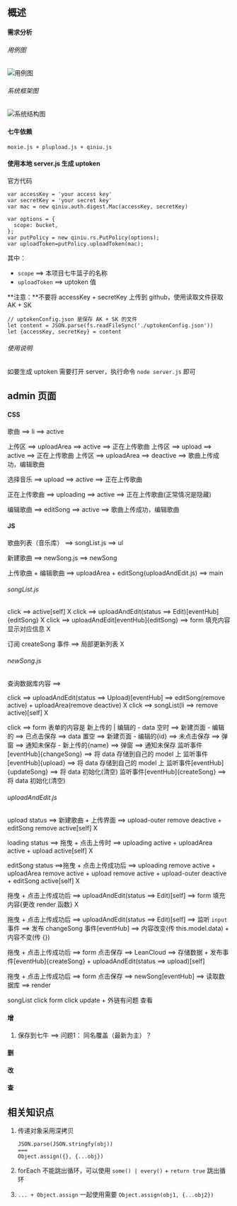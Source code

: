 ## 概述

#### 需求分析

###### 用例图

![用例图](http://upload-images.jianshu.io/upload_images/9617841-df77aaf849b7e8ee.png?imageMogr2/auto-orient/strip%7CimageView2/2/w/1240)

###### 系统框架图

![系统结构图](http://upload-images.jianshu.io/upload_images/9617841-d37e8f2a64b5b6bf.png?imageMogr2/auto-orient/strip%7CimageView2/2/w/1240)

#### 七牛依赖
```
moxie.js + plupload.js + qiniu.js
```

#### 使用本地 server.js 生成 uptoken
官方代码
```
var accessKey = 'your access key'
var secretKey = 'your secret key'
var mac = new qiniu.auth.digest.Mac(accessKey, secretKey)

var options = {
  scope: bucket,
};
var putPolicy = new qiniu.rs.PutPolicy(options);
var uploadToken=putPolicy.uploadToken(mac);
```
其中：
- ` scope ` ==> 本项目七牛篮子的名称
- ` uploadToken ` ==> uptoken 值

**注意：**不要将 accessKey + secretKey 上传到 github，使用读取文件获取 AK + SK
```
// uptokenConfig.json 是保存 AK + SK 的文件
let content = JSON.parse(fs.readFileSync('./uptokenConfig.json')) 
let {accessKey, secretKey} = content
```

###### 使用说明
如要生成 uptoken 需要打开 server，执行命令 ` node server.js ` 即可

## admin 页面

#### CSS

歌曲 ==> li ==> active


上传区 ==> uploadArea ==> active ==> 正在上传歌曲
上传区 ==> upload ==> active ==> 正在上传歌曲
上传区 ==> uploadArea ==> deactive ==> 歌曲上传成功，编辑歌曲

选择音乐 ==> upload ==> active ==> 正在上传歌曲

正在上传歌曲 ==> uploading ==> active ==> 正在上传歌曲(正常情况是隐藏)

编辑歌曲 ==> editSong ==> active ==> 歌曲上传成功，编辑歌曲

#### JS

歌曲列表（音乐库） ==> songList.js ==> ul

新建歌曲 ==> newSong.js ==> newSong

上传歌曲 + 编辑歌曲 ==> uploadArea + editSong(uploadAndEdit.js) ==> main

###### songList.js

click ==> active[self] X
click ==> uploadAndEdit(status ==> Edit)[eventHub]{editSong} X
click ==> uploadAndEdit[eventHub]{editSong} ==> form 填充内容 显示对应信息 X

订阅 createSong 事件 ==> 局部更新列表 X

###### newSong.js

查询数据库内容 ==> 

click ==> uploadAndEdit(status ==> Upload)[eventHub] ==> editSong(remove active) + uploadArea(remove deactive) X
click ==> songList(li ==> remove active)[self] X


click ==> form 表单的内容是 新上传的 | 编辑的
    - data 空时 ==> 新建页面
    - 编辑的 ==> 已点击保存 ==> data 置空 ==> 新建页面
    - 编辑的{id} ==> 未点击保存 ==> 弹窗 ==> 通知未保存
    - 新上传的{name} ==> 弹窗 ==> 通知未保存
监听事件[eventHub]{changeSong} ==> 将 data 存储到自己的 model 上
监听事件[eventHub]{upload} ==> 将 data 存储到自己的 model 上
监听事件[eventHub]{updateSong} ==> 将 data 初始化(清空)
监听事件[eventHub]{createSong} ==> 将 data 初始化(清空)


###### uploadAndEdit.js

upload status ==> 新建歌曲 + 上传界面 ==> upload-outer remove deactive + editSong remove active[self] X

loading status ==> 拖曳 + 点击上传时 ==> uploading active + uploadArea active + upload active[self] X

editSong status ==>拖曳 + 点击上传成功后 ==> uploading remove active + uploadArea remove active + upload remove active + upload-outer deactive + editSong active[self] X




拖曳 + 点击上传成功后 ==> uploadAndEdit(status ==> Edit)[self] ==> form 填充内容{更改 render 函数} X

拖曳 + 点击上传成功后 ==> uploadAndEdit(status ==> Edit)[self] ==> 监听 ` input ` 事件 ==> 发布 changeSong 事件[eventHub] ==> 内容改变(传 this.model.data) + 内容不变(传 {})

拖曳 + 点击上传成功后 ==> form 点击保存 ==> LeanCloud ==> 存储数据 + 发布事件[eventHub]{createSong} + uploadAndEdit(status ==> upload)[self] 


拖曳 + 点击上传成功后 ==> form 点击保存 ==> newSong[eventHub] ==> 读取数据库 ==> render




songList click form click update + 外链有问题 查看


#### 增

1. 保存到七牛 ==> 问题1： 同名覆盖（最新为主）？




#### 删

#### 改

#### 查


## 相关知识点

1. 传递对象采用深拷贝 
    ```
    JSON.parse(JSON.stringfy(obj))
    ===
    Object.assign({}, {...obj})
    ```

2. forEach 不能跳出循环，可以使用 ` some() | every() ` + ` return true ` 跳出循环

3. ` ... + Object.assign ` 一起使用需要 ` Object.assign(obj1, {...obj2}) `



